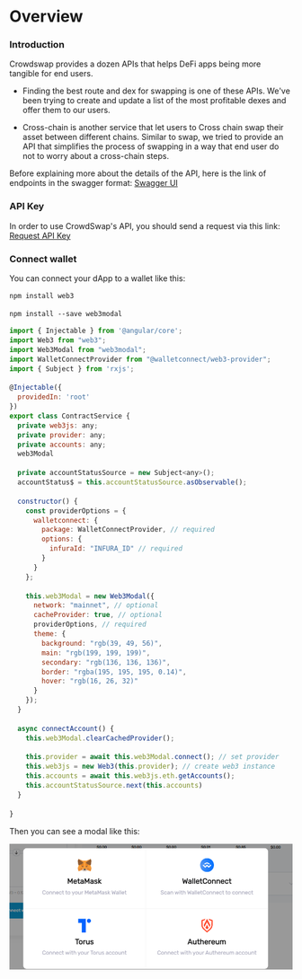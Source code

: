 # Overview

### Introduction

Crowdswap provides a dozen APIs that helps DeFi apps being more tangible for end users.

- Finding the best route and dex for swapping is one of these APIs. We've been trying to create and update a list of the most profitable dexes and offer them to our users.

- Cross-chain is another service that let users to Cross chain swap their asset between different chains. Similar to swap, we tried to provide an API that simplifies the process of swapping in a way that end user do not to worry about a cross-chain steps.

Before explaining more about the details of the API, here is the link of endpoints in the swagger format: [Swagger UI](./api.md)

### API Key

In order to use CrowdSwap's API, you should send a request via this link: [Request API Key](https://docs.google.com/forms/d/e/1FAIpQLScnLpbly_9_4FoiOmS4VHFpWFQzQXSLZa-Eenb-wl15-mehJg/viewform?usp=sf_link)

### Connect wallet

You can connect your dApp to a wallet like this:

```node
npm install web3

npm install --save web3modal
```

```javascript
import { Injectable } from '@angular/core';
import Web3 from "web3";
import Web3Modal from "web3modal";
import WalletConnectProvider from "@walletconnect/web3-provider";
import { Subject } from 'rxjs';

@Injectable({
  providedIn: 'root'
})
export class ContractService {
  private web3js: any;
  private provider: any;
  private accounts: any;
  web3Modal

  private accountStatusSource = new Subject<any>();
  accountStatus$ = this.accountStatusSource.asObservable();

  constructor() {
    const providerOptions = {
      walletconnect: {
        package: WalletConnectProvider, // required
        options: {
          infuraId: "INFURA_ID" // required
        }
      }
    };

    this.web3Modal = new Web3Modal({
      network: "mainnet", // optional
      cacheProvider: true, // optional
      providerOptions, // required
      theme: {
        background: "rgb(39, 49, 56)",
        main: "rgb(199, 199, 199)",
        secondary: "rgb(136, 136, 136)",
        border: "rgba(195, 195, 195, 0.14)",
        hover: "rgb(16, 26, 32)"
      }
    });
  }

  async connectAccount() {
    this.web3Modal.clearCachedProvider();

    this.provider = await this.web3Modal.connect(); // set provider
    this.web3js = new Web3(this.provider); // create web3 instance
    this.accounts = await this.web3js.eth.getAccounts();
    this.accountStatusSource.next(this.accounts)
  }

}
```

Then you can see a modal like this:

![](../.gitbook/assets/connect-wallet-modal.png)
